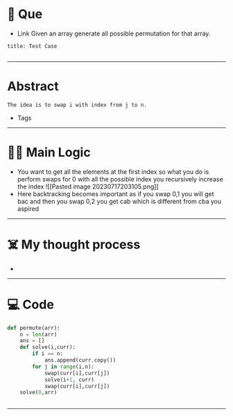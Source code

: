 # 🧩 Que
- Link
Given an array generate all possible permutation for that array.
```ad-question
title: Test Case


```

---
# Abstract
```ad-abstract
The idea is to swap i with index from j to n.
```

- Tags 
--- 
# 🕵️‍♂️ Main Logic
- You want to get all the elements at the first index so what you do is perform swaps for 0 with all the possible index you recursively increase the index ![[Pasted image 20230717203105.png]]
- Here backtracking becomes important as if you swap 0,1 you will get bac and then you swap 0,2 you get cab which is different from cba you aspired

---
# ☠️ My thought process
- 
---

# 💻 Code
```python
def permute(arr):
	n = len(arr)
	ans = []
	def solve(i,curr):
		if i == n:
			ans.append(curr.copy())
		for j in range(i,n):
			swap(curr[i],curr[j])
			solve(i+1, curr)
			swap(curr[i],curr[j])
	solve(0,arr)
	
```
---
